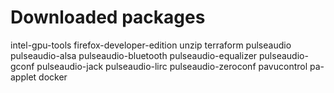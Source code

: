 # Downloaded packages
intel-gpu-tools
firefox-developer-edition
unzip
terraform
pulseaudio
pulseaudio-alsa
pulseaudio-bluetooth
pulseaudio-equalizer
pulseaudio-gconf
pulseaudio-jack
pulseaudio-lirc
pulseaudio-zeroconf
pavucontrol
pa-applet
docker
